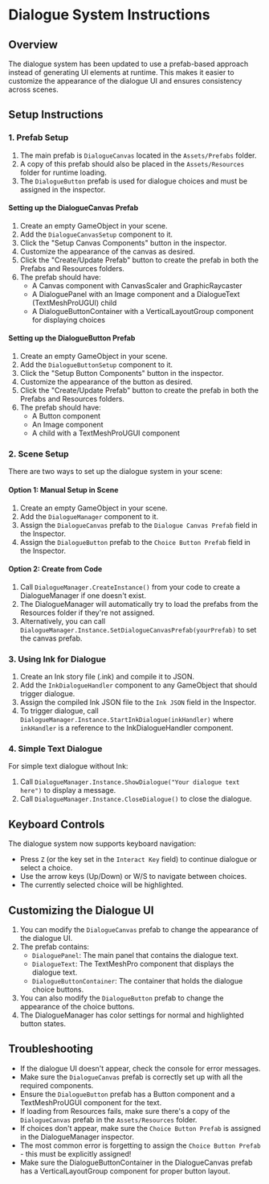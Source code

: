 # Dialogue System Instructions

## Overview
The dialogue system has been updated to use a prefab-based approach instead of generating UI elements at runtime. This makes it easier to customize the appearance of the dialogue UI and ensures consistency across scenes.

## Setup Instructions

### 1. Prefab Setup
1. The main prefab is `DialogueCanvas` located in the `Assets/Prefabs` folder.
2. A copy of this prefab should also be placed in the `Assets/Resources` folder for runtime loading.
3. The `DialogueButton` prefab is used for dialogue choices and must be assigned in the inspector.

#### Setting up the DialogueCanvas Prefab
1. Create an empty GameObject in your scene.
2. Add the `DialogueCanvasSetup` component to it.
3. Click the "Setup Canvas Components" button in the inspector.
4. Customize the appearance of the canvas as desired.
5. Click the "Create/Update Prefab" button to create the prefab in both the Prefabs and Resources folders.
6. The prefab should have:
   - A Canvas component with CanvasScaler and GraphicRaycaster
   - A DialoguePanel with an Image component and a DialogueText (TextMeshProUGUI) child
   - A DialogueButtonContainer with a VerticalLayoutGroup component for displaying choices

#### Setting up the DialogueButton Prefab
1. Create an empty GameObject in your scene.
2. Add the `DialogueButtonSetup` component to it.
3. Click the "Setup Button Components" button in the inspector.
4. Customize the appearance of the button as desired.
5. Click the "Create/Update Prefab" button to create the prefab in both the Prefabs and Resources folders.
6. The prefab should have:
   - A Button component
   - An Image component
   - A child with a TextMeshProUGUI component

### 2. Scene Setup
There are two ways to set up the dialogue system in your scene:

#### Option 1: Manual Setup in Scene
1. Create an empty GameObject in your scene.
2. Add the `DialogueManager` component to it.
3. Assign the `DialogueCanvas` prefab to the `Dialogue Canvas Prefab` field in the Inspector.
4. Assign the `DialogueButton` prefab to the `Choice Button Prefab` field in the Inspector.

#### Option 2: Create from Code
1. Call `DialogueManager.CreateInstance()` from your code to create a DialogueManager if one doesn't exist.
2. The DialogueManager will automatically try to load the prefabs from the Resources folder if they're not assigned.
3. Alternatively, you can call `DialogueManager.Instance.SetDialogueCanvasPrefab(yourPrefab)` to set the canvas prefab.

### 3. Using Ink for Dialogue
1. Create an Ink story file (.ink) and compile it to JSON.
2. Add the `InkDialogueHandler` component to any GameObject that should trigger dialogue.
3. Assign the compiled Ink JSON file to the `Ink JSON` field in the Inspector.
4. To trigger dialogue, call `DialogueManager.Instance.StartInkDialogue(inkHandler)` where `inkHandler` is a reference to the InkDialogueHandler component.

### 4. Simple Text Dialogue
For simple text dialogue without Ink:
1. Call `DialogueManager.Instance.ShowDialogue("Your dialogue text here")` to display a message.
2. Call `DialogueManager.Instance.CloseDialogue()` to close the dialogue.

## Keyboard Controls
The dialogue system now supports keyboard navigation:
- Press `Z` (or the key set in the `Interact Key` field) to continue dialogue or select a choice.
- Use the arrow keys (Up/Down) or W/S to navigate between choices.
- The currently selected choice will be highlighted.

## Customizing the Dialogue UI
1. You can modify the `DialogueCanvas` prefab to change the appearance of the dialogue UI.
2. The prefab contains:
   - `DialoguePanel`: The main panel that contains the dialogue text.
   - `DialogueText`: The TextMeshPro component that displays the dialogue text.
   - `DialogueButtonContainer`: The container that holds the dialogue choice buttons.
3. You can also modify the `DialogueButton` prefab to change the appearance of the choice buttons.
4. The DialogueManager has color settings for normal and highlighted button states.

## Troubleshooting
- If the dialogue UI doesn't appear, check the console for error messages.
- Make sure the `DialogueCanvas` prefab is correctly set up with all the required components.
- Ensure the `DialogueButton` prefab has a Button component and a TextMeshProUGUI component for the text.
- If loading from Resources fails, make sure there's a copy of the `DialogueCanvas` prefab in the `Assets/Resources` folder.
- If choices don't appear, make sure the `Choice Button Prefab` is assigned in the DialogueManager inspector.
- The most common error is forgetting to assign the `Choice Button Prefab` - this must be explicitly assigned!
- Make sure the DialogueButtonContainer in the DialogueCanvas prefab has a VerticalLayoutGroup component for proper button layout. 